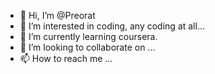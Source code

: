 - 👋 Hi, I’m @Preorat
- 👀 I’m interested in coding, any coding at all...
- 🌱 I’m currently learning coursera.
- 💞️ I’m looking to collaborate on ...
- 📫 How to reach me ...

<!---
Preorat/Preorat is a ✨ special ✨ repository because its `README.md` (this file) appears on your GitHub profile.
You can click the Preview link to take a look at your changes.
--->
